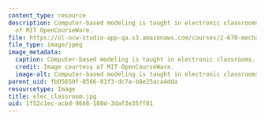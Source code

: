 ```yaml
---
content_type: resource
description: Computer-based modeling is taught in electronic classrooms. Image courtesy
  of MIT OpenCourseWare.
file: https://ol-ocw-studio-app-qa.s3.amazonaws.com/courses/2-670-mechanical-engineering-tools-january-iap-2004/1f52c1ecacbd9666168d3daf3e35ff81_elec_classroom.jpg
file_type: image/jpeg
image_metadata:
  caption: Computer-based modeling is taught in electronic classrooms.
  credit: Image courtesy of MIT OpenCourseWare.
  image-alt: Computer-based modeling is taught in electronic classrooms.
parent_uid: fb05650f-0566-01f3-dc7a-b8e25aca4dda
resourcetype: Image
title: elec_classroom.jpg
uid: 1f52c1ec-acbd-9666-168d-3daf3e35ff81
---
```

